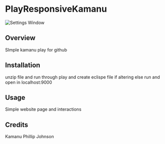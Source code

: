 PlayResponsiveKamanu
====================
![Settings Window](https://raw.github.com/brentmy/PlayResponsiveKamanu/master/doc/screen.png)

Overview
------------
SImple kamanu play for github


Installation
---------------
unzip file and run through play and create eclispe file if altering else run and open in
localhost:9000


Usage
------------
Simple website page and interactions

Credits
-------------
Kamanu Phillip Johnson